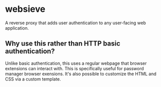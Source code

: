 # websieve

A reverse proxy that adds user authentication to any user-facing web
application.

## Why use this rather than HTTP basic authentication?

Unlike basic authentication, this uses a regular webpage that browser
extensions can interact with. This is specifically useful for password manager
browser exensions. It's also possible to customize the HTML and CSS via a
custom template.
